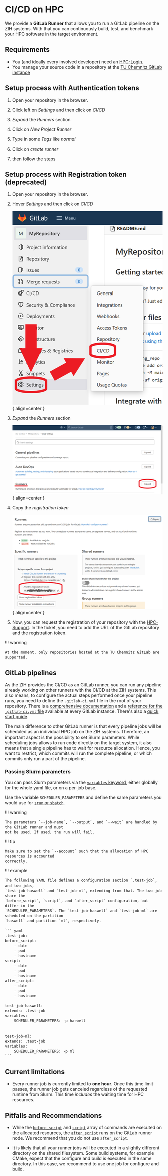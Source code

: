# CI/CD on HPC

We provide a **GitLab Runner** that allows you to run a GitLab pipeline on the ZIH systems. With
that you can continuously build, test, and benchmark your HPC software in the target environment.

## Requirements

- You (and ideally every involved developer) need an [HPC-Login](../application/overview.md).
- You manage your source code in a repository at the [TU Chemnitz GitLab instance](https://gitlab.hrz.tu-chemnitz.de)

## Setup process with Authentication tokens

1. Open your repository in the browser.

2. Click left on *Settings* and then click on *CI/CD*

3. *Expand* the *Runners* section

4. Click on *New Project Runner*

5. Type in some *Tags* like *normal*

6. Click on *create runner*

7.  then follow the steps


## Setup process with Registration token (deprecated)

1. Open your repository in the browser.

2. Hover *Settings* and then click on *CI/CD*

    ![Hover *Settings* and then click on *CI/CD*](misc/menu12_en.png)
    { align=center }

3. *Expand* the *Runners* section

    ![*Expand* the *Runners* section](misc/menu3_en.png)
    { align=center }

4. Copy the *registration token*

    ![Copy the *registration token*](misc/menu4_en.png)
    { align=center }

5. Now, you can request the registration of your repository with the
   [HPC-Support](../support/support.md). In the ticket, you need to add the URL of the GitLab
   repository and the registration token.

!!! warning

    At the moment, only repositories hosted at the TU Chemnitz GitLab are supported.

## GitLab pipelines

As the ZIH provides the CI/CD as an GitLab runner, you can run any pipeline already working on other
runners with the CI/CD at the ZIH systems. This also means, to configure the actual steps performed
once your pipeline runs, you need to define the `.gitlab-ci.yml` file in the root of your
repository. There is a [comprehensive
documentation](https://gitlab.hrz.tu-chemnitz.de/help/ci/index.md) and a [reference for the
`.gitlab-ci.yml` file](https://gitlab.hrz.tu-chemnitz.de/help/ci/yaml/index) available at every
GitLab instance. There's also a [quick start
guide](https://gitlab.hrz.tu-chemnitz.de/help/ci/quick_start/index.md).

The main difference to other GitLab runner is that every pipeline jobs will be scheduled as an
individual HPC job on the ZIH systems. Therefore, an important aspect is the possibility to set
Slurm parameters. While scheduling jobs allows to run code directly on the target system, it also
means that a single pipeline has to wait for resource allocation. Hence, you want to restrict,
which commits will run the complete pipeline, or which commits only run a part of the pipeline.

### Passing Slurm parameters

You can pass Slurm parameters via the [`variables`
keyword](https://gitlab.hrz.tu-chemnitz.de/help/ci/yaml/index#variables), either globally for the
whole yaml file, or on a per-job base.

Use the variable `SCHEDULER_PARAMETERS` and define the same parameters you would use for [`srun` or
`sbatch`](../jobs_and_resources/slurm.md).

!!! warning

    The parameters `--job-name`, `--output`, and `--wait` are handled by the GitLab runner and must
    not be used. If used, the run will fail.

!!! tip

    Make sure to set the `--account` such that the allocation of HPC resources is accounted
    correctly.

!!! example

    The following YAML file defines a configuration section `.test-job`, and two jobs,
    `test-job-haswell` and `test-job-ml`, extending from that. The two job share the
    `before_script`, `script`, and `after_script` configuration, but differ in the
    `SCHEDULER_PARAMETERS`. The `test-job-haswell` and `test-job-ml` are scheduled on the partition
    `haswell` and partition `ml`, respectively.

    ``` yaml
    .test-job:
    before_script:
        - date
        - pwd
        - hostname
    script:
        - date
        - pwd
        - hostname
    after_script:
        - date
        - pwd
        - hostname

    test-job-haswell:
    extends: .test-job
    variables:
        SCHEDULER_PARAMETERS: -p haswell


    test-job-ml:
    extends: .test-job
    variables:
        SCHEDULER_PARAMETERS: -p ml
    ```

## Current limitations

- Every runner job is currently limited to **one hour**. Once this time limit passes, the runner job
  gets canceled regardless of the requested runtime from Slurm. This time *includes* the waiting
  time for HPC resources.

## Pitfalls and Recommendations

- While the [`before_script`](https://gitlab.hrz.tu-chemnitz.de/help/ci/yaml/index#before_script)
  and [`script`](https://gitlab.hrz.tu-chemnitz.de/help/ci/yaml/index#script) array of commands are
  executed on the allocated resources, the
  [`after_script`](https://gitlab.hrz.tu-chemnitz.de/help/ci/yaml/index#after_script) runs on the
  GitLab runner node. We recommend that you do not use `after_script`.

- It is likely that all your runner jobs will be executed in a slightly different directory on the
  shared filesystem. Some build systems, for example CMake, expect that the configure and build is
  executed in the same directory. In this case, we recommend to use one job for configure and
  build.
